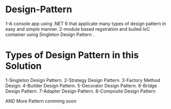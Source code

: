 # Design-Pattern
1-A console app using .NET 6 that applicate many types of design pattern in easy and simple manner.
2-module based regstration and builed IoC container using Singleton Design Pattern .

# Types of Design Pattern in this Solution 

1-Singleton Design Pattern.
2-Strategy Design Pattern.
3-Factory Method Design.
4-Builder Design Pattern.
5-Decorator Design Pattern.
6-Bridge Design Pattern.
7-Adapter Design Pattern.
8-Composite Design Pattern

AND More Pattern comming soon

